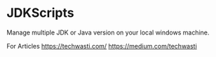 # JDKScripts
Manage multiple JDK or Java version on your local windows machine.

For Articles 
https://techwasti.com/
https://medium.com/techwasti

